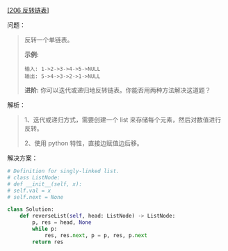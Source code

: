 [[206 反转链表]](https://leetcode-cn.com/problems/reverse-linked-list/)

问题：

> 反转一个单链表。
>
> **示例:**
>
> ```
> 输入: 1->2->3->4->5->NULL
> 输出: 5->4->3->2->1->NULL
> ```
>
> **进阶:**
> 你可以迭代或递归地反转链表。你能否用两种方法解决这道题？



解析：

> 1、迭代或递归方式，需要创建一个 list 来存储每个元素，然后对数值进行反转。
>
> 2、使用 python 特性，直接边赋值边后移。



解决方案：

```python
# Definition for singly-linked list.
# class ListNode:
# def __init__(self, x):
# self.val = x
# self.next = None

class Solution:
    def reverseList(self, head: ListNode) -> ListNode:
        p, res = head, None
        while p:
            res, res.next, p = p, res, p.next
        return res
```

